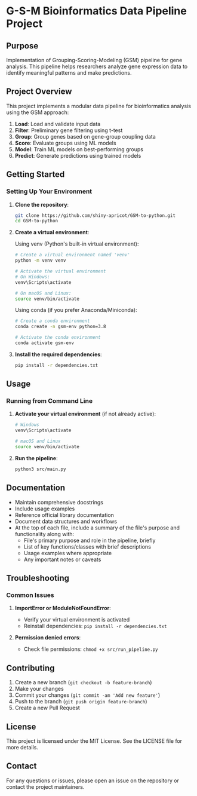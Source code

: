 # G-S-M Bioinformatics Data Pipeline Project

## Purpose
Implementation of Grouping-Scoring-Modeling (GSM) pipeline for gene analysis. This pipeline helps researchers analyze gene expression data to identify meaningful patterns and make predictions.

## Project Overview
This project implements a modular data pipeline for bioinformatics analysis using the GSM approach:
1. **Load**: Load and validate input data
2. **Filter**: Preliminary gene filtering using t-test
3. **Group**: Group genes based on gene-group coupling data
4. **Score**: Evaluate groups using ML models
5. **Model**: Train ML models on best-performing groups
6. **Predict**: Generate predictions using trained models

## Getting Started

### Setting Up Your Environment
1. **Clone the repository**:
    ```sh
    git clone https://github.com/shiny-apricot/GSM-to-python.git
    cd GSM-to-python
    ```

2. **Create a virtual environment**:
   
   Using venv (Python's built-in virtual environment):
    ```sh
    # Create a virtual environment named 'venv'
    python -m venv venv
    
    # Activate the virtual environment
    # On Windows:
    venv\Scripts\activate
    
    # On macOS and Linux:
    source venv/bin/activate
    ```

   Using conda (if you prefer Anaconda/Miniconda):
    ```sh
    # Create a conda environment
    conda create -n gsm-env python=3.8
    
    # Activate the conda environment
    conda activate gsm-env
    ```

3. **Install the required dependencies**:
    ```sh
    pip install -r dependencies.txt
    ```
## Usage

### Running from Command Line
1. **Activate your virtual environment** (if not already active):
    ```sh
    # Windows
    venv\Scripts\activate
    
    # macOS and Linux
    source venv/bin/activate
    ```

2. **Run the pipeline**:
    ```sh
    python3 src/main.py
    ```

## Documentation
- Maintain comprehensive docstrings
- Include usage examples
- Reference official library documentation
- Document data structures and workflows
- At the top of each file, include a summary of the file's purpose and functionality along with:
  - File's primary purpose and role in the pipeline, briefly
  - List of key functions/classes with brief descriptions
  - Usage examples where appropriate
  - Any important notes or caveats

## Troubleshooting

### Common Issues
1. **ImportError or ModuleNotFoundError**:
   - Verify your virtual environment is activated
   - Reinstall dependencies: `pip install -r dependencies.txt`

2. **Permission denied errors**:
   - Check file permissions: `chmod +x src/run_pipeline.py`


## Contributing
1. Create a new branch (`git checkout -b feature-branch`)
2. Make your changes
3. Commit your changes (`git commit -am 'Add new feature'`)
4. Push to the branch (`git push origin feature-branch`)
5. Create a new Pull Request

## License
This project is licensed under the MIT License. See the LICENSE file for more details.

## Contact
For any questions or issues, please open an issue on the repository or contact the project maintainers.

